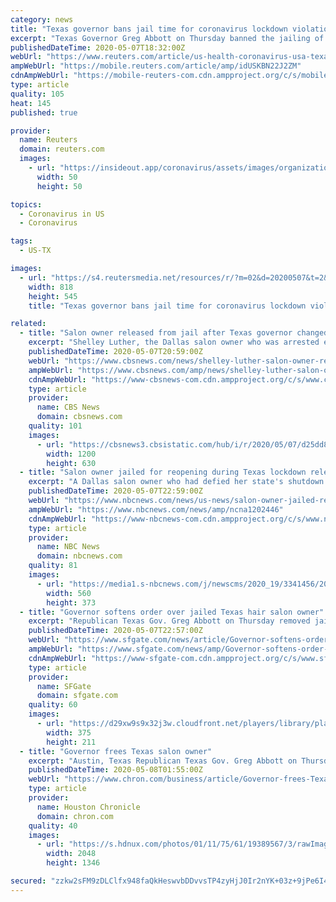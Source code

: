 ```yaml
---
category: news
title: "Texas governor bans jail time for coronavirus lockdown violations"
excerpt: "Texas Governor Greg Abbott on Thursday banned the jailing of anybody in the state who defied his orders to shut businesses due to the coronavirus pandemic, a move that followed an outcry over the arrest and incarceration of a Dallas salon owner."
publishedDateTime: 2020-05-07T18:32:00Z
webUrl: "https://www.reuters.com/article/us-health-coronavirus-usa-texas-idUSKBN22J2ZM"
ampWebUrl: "https://mobile.reuters.com/article/amp/idUSKBN22J2ZM"
cdnAmpWebUrl: "https://mobile-reuters-com.cdn.ampproject.org/c/s/mobile.reuters.com/article/amp/idUSKBN22J2ZM"
type: article
quality: 105
heat: 145
published: true

provider:
  name: Reuters
  domain: reuters.com
  images:
    - url: "https://insideout.app/coronavirus/assets/images/organizations/reuters.com-50x50.jpg"
      width: 50
      height: 50

topics:
  - Coronavirus in US
  - Coronavirus

tags:
  - US-TX

images:
  - url: "https://s4.reutersmedia.net/resources/r/?m=02&d=20200507&t=2&i=1517847217&w=&fh=545px&fw=&ll=&pl=&sq=&r=LYNXMPEG461UW"
    width: 818
    height: 545
    title: "Texas governor bans jail time for coronavirus lockdown violations"

related:
  - title: "Salon owner released from jail after Texas governor changed coronavirus orders"
    excerpt: "Shelley Luther, the Dallas salon owner who was arrested earlier this week for violating a stay-at-home order by reopening her business, was released from jail on Thursday. Texas Governor Greg Abbott modified his COVID-19 executive orders earlier in the day,"
    publishedDateTime: 2020-05-07T20:59:00Z
    webUrl: "https://www.cbsnews.com/news/shelley-luther-salon-owner-released-from-jail-texas-governor-greg-abbott-changes-coronavirus-orders/"
    ampWebUrl: "https://www.cbsnews.com/amp/news/shelley-luther-salon-owner-released-from-jail-texas-governor-greg-abbott-changes-coronavirus-orders/"
    cdnAmpWebUrl: "https://www-cbsnews-com.cdn.ampproject.org/c/s/www.cbsnews.com/amp/news/shelley-luther-salon-owner-released-from-jail-texas-governor-greg-abbott-changes-coronavirus-orders/"
    type: article
    provider:
      name: CBS News
      domain: cbsnews.com
    quality: 101
    images:
      - url: "https://cbsnews3.cbsistatic.com/hub/i/r/2020/05/07/d25dd82c-772c-44ba-865d-acc05d4b3988/thumbnail/1200x630g2/9f324a3de52d1a29f340126d955a70c0/ap-20128708740033.jpg"
        width: 1200
        height: 630
  - title: "Salon owner jailed for reopening during Texas lockdown released after governor intervenes"
    excerpt: "A Dallas salon owner who had defied her state's shutdown orders walked out of jail on Thursday after Texas Gov. Greg Abbott amended his executive order on coronavirus restrictions. Shelley Luther was sentenced to seven days behind bars Tuesday for disobeying coronavirus state orders,"
    publishedDateTime: 2020-05-07T22:59:00Z
    webUrl: "https://www.nbcnews.com/news/us-news/salon-owner-jailed-reopening-during-texas-lockdown-released-after-governor-n1202446"
    ampWebUrl: "https://www.nbcnews.com/news/amp/ncna1202446"
    cdnAmpWebUrl: "https://www-nbcnews-com.cdn.ampproject.org/c/s/www.nbcnews.com/news/amp/ncna1202446"
    type: article
    provider:
      name: NBC News
      domain: nbcnews.com
    quality: 81
    images:
      - url: "https://media1.s-nbcnews.com/j/newscms/2020_19/3341456/200507-shelley-luther-release-ac-644p_0ed8788c6b338c7ddaad4fa5547fdecc.fit-560w.jpg"
        width: 560
        height: 373
  - title: "Governor softens order over jailed Texas hair salon owner"
    excerpt: "Republican Texas Gov. Greg Abbott on Thursday removed jail as a punishment for violating his coronavirus restrictions following outcry by conservatives over a Dallas salon owner who was jailed for refusing to keep her business closed."
    publishedDateTime: 2020-05-07T22:57:00Z
    webUrl: "https://www.sfgate.com/news/article/Governor-softens-order-over-jailed-Texas-hair-15253674.php"
    ampWebUrl: "https://www.sfgate.com/news/amp/Governor-softens-order-over-jailed-Texas-hair-15253674.php"
    cdnAmpWebUrl: "https://www-sfgate-com.cdn.ampproject.org/c/s/www.sfgate.com/news/amp/Governor-softens-order-over-jailed-Texas-hair-15253674.php"
    type: article
    provider:
      name: SFGate
      domain: sfgate.com
    quality: 60
    images:
      - url: "https://d29xw9s9x32j3w.cloudfront.net/players/library/placeholder.png"
        width: 375
        height: 211
  - title: "Governor frees Texas salon owner"
    excerpt: "Austin, Texas Republican Texas Gov. Greg Abbott on Thursday removed jail as a punishment for violating his coronavirus restrictions following outcry by conservatives over a Dallas salon owner who was jailed for refusing to keep her business closed."
    publishedDateTime: 2020-05-08T01:55:00Z
    webUrl: "https://www.chron.com/business/article/Governor-frees-Texas-salon-owner-15255529.php"
    type: article
    provider:
      name: Houston Chronicle
      domain: chron.com
    quality: 40
    images:
      - url: "https://s.hdnux.com/photos/01/11/75/61/19389567/3/rawImage.jpg"
        width: 2048
        height: 1346

secured: "zzkw2sFM9zDLClfx948faQkHeswvbDDvvsTP4zyHjJ0Ir2nYK+03z+9jPe6I4QgW4u18CcSqNoFsMOb8C5VflETZKD80I3lvNnnzy7WkS1Vni/aO34mOhAdMubDBC3qPRxTxMrWiZoXfVxUPVvhb1ad99vsuhi+x+IaeuamHAejlzhaLvVz3SSVjeO9WuX8TscBzzaVtwhfSq3ZufDO9P5Ad4+aKbspq2nsbevsQPyqszoShiO7mbRl3O51jEZrtHjVW21N8I5uA1EhtQWll2Z2QkW0aSFqaTchAJ0SQkLZ4hJdVH5hwtblUoZ0GiAbRrXBFuUpmu/igU/qpBsP5cfRGz2Polirx+1A7H7DbIYZNhvyuamhYpRKQJbbUw46Rm4d7Op15wCbm+1T4FlwJwv7Rk4lVXxsizZBOpFEgKW6yWVqtgM6vypidHmg0PTCf+l7NNtqHaMyvBl8CJzXnZf18kGrFrxioHC1JHqixGQo=;S3FT6IyST1zCfjQQrqF02A=="
---
```


